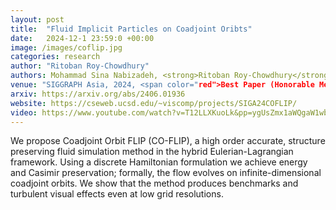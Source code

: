 ```yaml
---
layout: post
title:  "Fluid Implicit Particles on Coadjoint Oribts"
date:   2024-12-1 23:59:0 +00:00
image: /images/coflip.jpg
categories: research
author: "Ritoban Roy-Chowdhury"
authors: Mohammad Sina Nabizadeh, <strong>Ritoban Roy-Chowdhury</strong>, Hang Yin, Ravi Ramamoorthi, Albert Chern"
venue: "SIGGRAPH Asia, 2024, <span color="red">Best Paper (Honorable Mention)</span>"
arxiv: https://arxiv.org/abs/2406.01936
website: https://cseweb.ucsd.edu/~viscomp/projects/SIGA24COFLIP/
video: https://www.youtube.com/watch?v=T12LLXKuoLk&pp=ygUsZmx1aWQgaW1wbGljaXQgcGFydGljbGVzIG9uIGNvYWRqb2ludCBvcmJpdHM%3D
---
```

We propose Coadjoint Orbit FLIP (CO-FLIP), a high order accurate, structure preserving fluid simulation method in the hybrid Eulerian-Lagrangian framework. Using a discrete Hamiltonian formulation we achieve energy and Casimir preservation; formally, the flow evolves on infinite-dimensional coadjoint orbits. We show that the method produces benchmarks and turbulent visual effects even at low grid resolutions.
